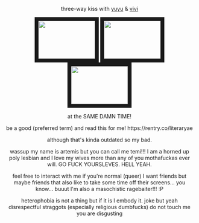 <p align="center">
three-way kiss with <a href="https://github.com/aquilayuna" target="_blank">yuyu</a> & <a href="https://github.com/clorrinde" target="_blank">vivi</a>
<p align="center">
<img src="https://files.catbox.moe/o4u4t3.png?ex=682d320e&is=682be08e&hm=eba4193852711998e60fcf616d83651ef917b85502d56b83e37931c7a90db591&=&format=webp&quality=lossless" border="10"width="150" height="100" /> <img src="https://files.catbox.moe/6qb36a.png?ex=682d320e&is=682be08e&hm=eba4193852711998e60fcf616d83651ef917b85502d56b83e37931c7a90db591&=&format=webp&quality=lossless" border="10" width="150" height="100" /> <img src="https://files.catbox.moe/hon4xc.png?ex=682d320e&is=682be08e&hm=eba4193852711998e60fcf616d83651ef917b85502d56b83e37931c7a90db591&=&format=webp&quality=lossless" border="10" width="150" height="100" />
<p align="center">
at the SAME DAMN TIME!
<p align="center">
be a good (preferred term) and read this for me! https://rentry.co/literaryae
<p align="center">
although that's kinda outdated so my bad.
<p align="center">
wassup my name is artemis but you can call me temi!!! I am a horned up poly lesbian and I love my wives more than any of you mothafuckas ever will. GO FUCK YOURSLEVES. HELL YEAH.
<p align="center">
feel free to interact with me if you're normal (queer) I want friends but maybe friends that also like to take some time off their screens... you know... buuut I'm also a masochistic ragebaiter!!! :P
<p align="center">
heterophobia is not a thing but if it is I embody it. joke but yeah disrespectful straggots (especially religious dumbfucks) do not touch me you are disgusting
